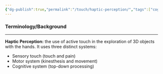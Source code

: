 ```yaml
---
{"dg-publish":true,"permalink":"/touch/haptic-perception/","tags":["cognitivescience","touch"]}
---
```


### **Terminology/Background**
---
**Haptic Perception:** the use of active touch in the exploration of 3D objects with the hands. It uses three distinct systems:
- Sensory touch (touch and pain)
- Motor system (kinesthesis and movement)
- Cognitive system (top-down processing)